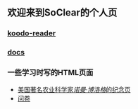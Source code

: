 ## 欢迎来到SoClear的个人页
### [koodo-reader](koodo-reader/index.html)
### [docs](docs/index.html)
### 一些学习时写的HTML页面
* [美国著名农业科学家*诺曼·博洛格*的纪念页](tribute.html)
* [问卷](survey.html)
